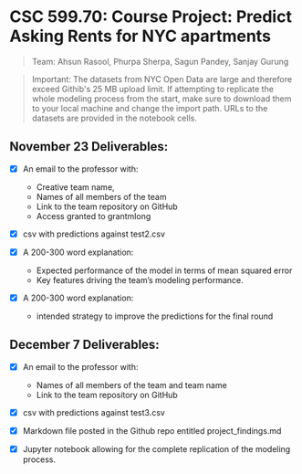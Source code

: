 # CSC 599.70: Course Project: Predict Asking Rents for NYC apartments

> Team: Ahsun Rasool, Phurpa Sherpa, Sagun Pandey, Sanjay Gurung

> Important:  The datasets from NYC Open Data are large and therefore exceed Githib's 25 MB upload limit. 
>              If attempting to replicate the whole modeling process from the start, make sure to download
>              them to your local machine and change the import path. URLs to the datasets are provided 
>              in the notebook cells.

## November 23 Deliverables:

- [X] An email to the professor with:
    - Creative team name,
    - Names of all members of the team
    - Link to the team repository on GitHub
    - Access granted to grantmlong

- [X] csv with predictions against test2.csv

- [X] A 200-300 word explanation:
    - Expected performance of the model in terms of mean squared error
    - Key features driving the team’s modeling performance.

- [X] A 200-300 word explanation:
    - intended strategy to improve the predictions for the final round
    
## December 7 Deliverables:


- [X] An email to the professor with:
    - Names of all members of the team and team name
    - Link to the team repository on GitHub

- [X] csv with predictions against test3.csv

- [X] Markdown file posted in the Github repo entitled project_findings.md

- [X] Jupyter notebook allowing for the complete replication of the modeling process.
